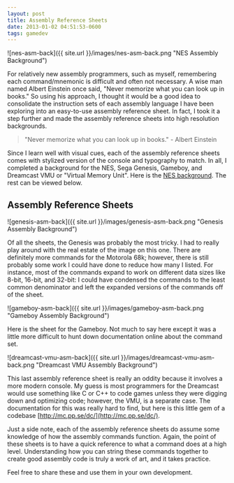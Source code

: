 ```yaml
---
layout: post
title: Assembly Reference Sheets
date: 2013-01-02 04:51:53-0600
tags: gamedev
---
```


![nes-asm-back]({{ site.url }}/images/nes-asm-back.png "NES Assembly Background")

For relatively new assembly programmers, such as myself, remembering each command/mnemonic is difficult and often not necessary. A wise man named Albert Einstein once said, "Never memorize what you can look up in books." So using his approach, I thought it would be a good idea to consolidate the instruction sets of each assembly language I have been exploring into an easy-to-use assembly reference sheet. In fact, I took it a step further and made the assembly reference sheets into high resolution backgrounds.

> "Never memorize what you can look up in books." - Albert Einstein

Since I learn well with visual cues, each of the assembly reference sheets comes with stylized version of the console and typography to match. In all, I completed a background for the NES, Sega Genesis, Gameboy, and Dreamcast VMU or "Virtual Memory Unit". Here is the [NES background](https://www.jarrodparkes.com/wp-content/uploads/nes-asm-back.png). The rest can be viewed below.

## Assembly Reference Sheets

![genesis-asm-back]({{ site.url }}/images/genesis-asm-back.png "Genesis Assembly Background")

Of all the sheets, the Genesis was probably the most tricky. I had to really play around with the real estate of the image on this one. There are definitely more commands for the Motorola 68k; however, there is still probably some work I could have done to reduce how many I listed. For instance, most of the commands expand to work on different data sizes like 8-bit, 16-bit, and 32-bit: I could have condensed the commands to the least common denominator and left the expanded versions of the commands off of the sheet.

![gameboy-asm-back]({{ site.url }}/images/gameboy-asm-back.png "Gameboy Assembly Background")

Here is the sheet for the Gameboy. Not much to say here except it was a little more difficult to hunt down documentation online about the command set.

![dreamcast-vmu-asm-back]({{ site.url }}/images/dreamcast-vmu-asm-back.png "Dreamcast VMU Assembly Background")

This last assembly reference sheet is really an oddity because it involves a more modern console. My guess is most programmers for the Dreamcast would use something like C or C++ to code games unless they were digging down and optimizing code; however, the VMU, is a separate case. The documentation for this was really hard to find, but here is this little gem of a codebase [http://mc.pp.se/dc/](http://mc.pp.se/dc/).

Just a side note, each of the assembly reference sheets do assume some knowledge of how the assembly commands function. Again, the point of these sheets is to have a quick reference to what a command does at a high level. Understanding how you can string these commands together to create good assembly code is truly a work of art, and it takes practice.

Feel free to share these and use them in your own development.
